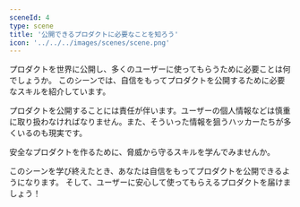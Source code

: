 ```yaml
---
sceneId: 4
type: scene
title: '公開できるプロダクトに必要なことを知ろう'
icon: '../../../images/scenes/scene.png'
---
```


プロダクトを世界に公開し、多くのユーザーに使ってもらうために必要ことは何でしょうか。
このシーンでは、自信をもってプロダクトを公開するために必要なスキルを紹介しています。

プロダクトを公開することには責任が伴います。ユーザーの個人情報などは慎重に取り扱わなければなりません。また、そういった情報を狙うハッカーたちが多くいるのも現実です。

安全なプロダクトを作るために、脅威から守るスキルを学んでみませんか。

このシーンを学び終えたとき、あなたは自信をもってプロダクトを公開できるようになります。
そして、ユーザーに安心して使ってもらえるプロダクトを届けましょう！
